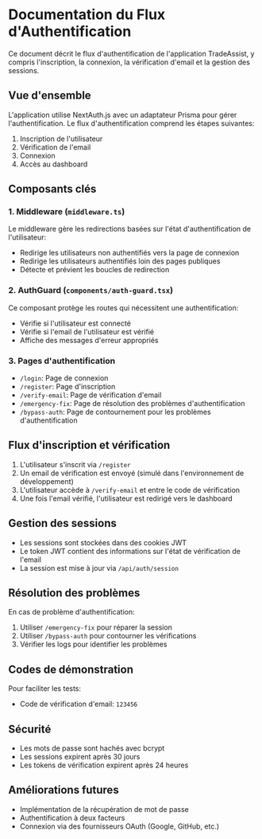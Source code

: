 # Documentation du Flux d'Authentification

Ce document décrit le flux d'authentification de l'application TradeAssist, y compris l'inscription, la connexion, la vérification d'email et la gestion des sessions.

## Vue d'ensemble

L'application utilise NextAuth.js avec un adaptateur Prisma pour gérer l'authentification. Le flux d'authentification comprend les étapes suivantes:

1. Inscription de l'utilisateur
2. Vérification de l'email
3. Connexion
4. Accès au dashboard

## Composants clés

### 1. Middleware (`middleware.ts`)

Le middleware gère les redirections basées sur l'état d'authentification de l'utilisateur:
- Redirige les utilisateurs non authentifiés vers la page de connexion
- Redirige les utilisateurs authentifiés loin des pages publiques
- Détecte et prévient les boucles de redirection

### 2. AuthGuard (`components/auth-guard.tsx`)

Ce composant protège les routes qui nécessitent une authentification:
- Vérifie si l'utilisateur est connecté
- Vérifie si l'email de l'utilisateur est vérifié
- Affiche des messages d'erreur appropriés

### 3. Pages d'authentification

- `/login`: Page de connexion
- `/register`: Page d'inscription
- `/verify-email`: Page de vérification d'email
- `/emergency-fix`: Page de résolution des problèmes d'authentification
- `/bypass-auth`: Page de contournement pour les problèmes d'authentification

## Flux d'inscription et vérification

1. L'utilisateur s'inscrit via `/register`
2. Un email de vérification est envoyé (simulé dans l'environnement de développement)
3. L'utilisateur accède à `/verify-email` et entre le code de vérification
4. Une fois l'email vérifié, l'utilisateur est redirigé vers le dashboard

## Gestion des sessions

- Les sessions sont stockées dans des cookies JWT
- Le token JWT contient des informations sur l'état de vérification de l'email
- La session est mise à jour via `/api/auth/session`

## Résolution des problèmes

En cas de problème d'authentification:
1. Utiliser `/emergency-fix` pour réparer la session
2. Utiliser `/bypass-auth` pour contourner les vérifications
3. Vérifier les logs pour identifier les problèmes

## Codes de démonstration

Pour faciliter les tests:
- Code de vérification d'email: `123456`

## Sécurité

- Les mots de passe sont hachés avec bcrypt
- Les sessions expirent après 30 jours
- Les tokens de vérification expirent après 24 heures

## Améliorations futures

- Implémentation de la récupération de mot de passe
- Authentification à deux facteurs
- Connexion via des fournisseurs OAuth (Google, GitHub, etc.)
